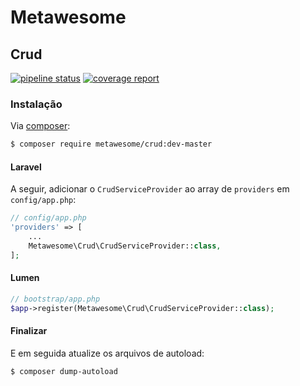 # Metawesome
## Crud

[![pipeline status](http://gitlab.meta.com.br/meta-awesome/crud/badges/master/pipeline.svg)](http://gitlab.meta.com.br/meta-awesome/crud/commits/master) [![coverage report](http://gitlab.meta.com.br/meta-awesome/crud/badges/master/coverage.svg)](http://gitlab.meta.com.br/meta-awesome/crud/commits/master)

### Instalação

Via [composer](http://getcomposer.org):

```bash
$ composer require metawesome/crud:dev-master
```

#### Laravel

A seguir, adicionar o `CrudServiceProvider` ao array de `providers` em `config/app.php`:

```php
// config/app.php
'providers' => [
    ...
    Metawesome\Crud\CrudServiceProvider::class,
];
```

#### Lumen

```php
// bootstrap/app.php
$app->register(Metawesome\Crud\CrudServiceProvider::class);
```

#### Finalizar

E em seguida atualize os arquivos de autoload:

```bash
$ composer dump-autoload
```